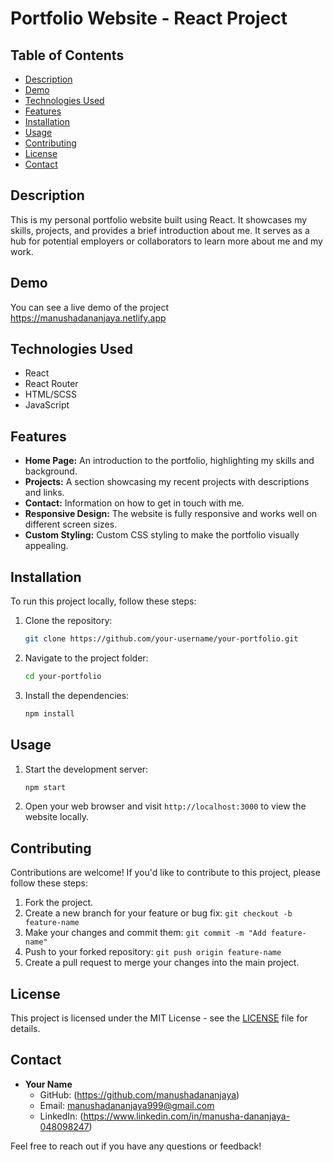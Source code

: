 # Portfolio Website - React Project


## Table of Contents

- [Description](#description)
- [Demo](#demo)
- [Technologies Used](#technologies-used)
- [Features](#features)
- [Installation](#installation)
- [Usage](#usage)
- [Contributing](#contributing)
- [License](#license)
- [Contact](#contact)

## Description

This is my personal portfolio website built using React. It showcases my skills, projects, and provides a brief introduction about me. It serves as a hub for potential employers or collaborators to learn more about me and my work.

## Demo

You can see a live demo of the project https://manushadananjaya.netlify.app

## Technologies Used

- React
- React Router
- HTML/SCSS
- JavaScript


## Features

- **Home Page:** An introduction to the portfolio, highlighting my skills and background.
- **Projects:** A section showcasing my recent projects with descriptions and links.
- **Contact:** Information on how to get in touch with me.
- **Responsive Design:** The website is fully responsive and works well on different screen sizes.
- **Custom Styling:** Custom CSS styling to make the portfolio visually appealing.

## Installation

To run this project locally, follow these steps:

1. Clone the repository:

   ```bash
   git clone https://github.com/your-username/your-portfolio.git
   ```

2. Navigate to the project folder:

   ```bash
   cd your-portfolio
   ```

3. Install the dependencies:

   ```bash
   npm install
   ```

## Usage

1. Start the development server:

   ```bash
   npm start
   ```

2. Open your web browser and visit `http://localhost:3000` to view the website locally.

## Contributing

Contributions are welcome! If you'd like to contribute to this project, please follow these steps:

1. Fork the project.
2. Create a new branch for your feature or bug fix: `git checkout -b feature-name`
3. Make your changes and commit them: `git commit -m "Add feature-name"`
4. Push to your forked repository: `git push origin feature-name`
5. Create a pull request to merge your changes into the main project.

## License

This project is licensed under the MIT License - see the [LICENSE](LICENSE) file for details.

## Contact

- **Your Name**
  - GitHub: (https://github.com/manushadananjaya)
  - Email: manushadananjaya999@gmail.com
  - LinkedIn: (https://www.linkedin.com/in/manusha-dananjaya-048098247)

Feel free to reach out if you have any questions or feedback!
